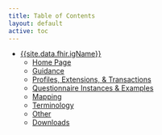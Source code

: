 ```yaml
---
title: Table of Contents
layout: default
active: toc
---
```


<!-- sidebar-wrapper  put your TOC here. like example below...-->

<div>
  <ul>
    <li><a href="index.html">{{site.data.fhir.igName}}</a>
      <ul>
        <li><a href="index.html">Home Page</a></li>
        <li><a href="guidance.html">Guidance</a></li>
        <li><a href="profiles.html">Profiles, Extensions, & Transactions</a></li>
        <li><a href="questionnaireInstancesExamples.html">Questionnaire Instances & Examples</a></li>
        <li><a href="mapping.html">Mapping</a></li>
        <li><a href="terminology.html">Terminology</a></li>
        <li><a href="other.html">Other</a></li>
        <li><a href="downloads.html">Downloads</a></li>
      </ul>
    </li>
  </ul>
</div>
